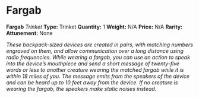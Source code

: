 # Fargab

**Fargab**
_Trinket_
**Type:** Trinket
**Quantity:** 1
**Weight:** N/A
**Price:** N/A
**Rarity:** 
**Attunement:** None

*These backpack-sized devices are created in pairs, with matching numbers engraved on them, and allow communication over a long distance using radio frequencies. While wearing a fargab, you can use an action to speak into the device’s mouthpiece and send a short message of twenty-five words or less to another creature wearing the matched fargab while it is within 18 miles of you. The message emits from the speakers of the device and can be heard up to 10 feet away from the device. If no creature is wearing the fargab, the speakers make static noises instead.*